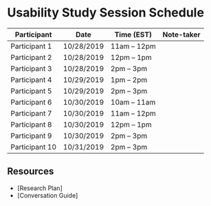 # Usability Study Session Schedule
Participant | Date | Time (EST) | Note-taker
------------|------|------|------------
Participant 1 | 10/28/2019 | 11am – 12pm | 
Participant 2 | 10/28/2019 | 12pm – 1pm | 
Participant 3 | 10/28/2019 | 2pm – 3pm | 
Participant 4 | 10/29/2019 | 1pm – 2pm | 
Participant 5 | 10/29/2019 | 2pm – 3pm | 
Participant 6 | 10/30/2019 | 10am – 11am | 
Participant 7 | 10/30/2019 | 11am – 12pm | 
Participant 8 | 10/30/2019 | 12pm – 1pm | 
Participant 9 | 10/30/2019 | 2pm – 3pm | 
Participant 10 | 10/31/2019 | 2pm – 3pm | 

## Resources
- [Research Plan]
- [Conversation Guide]

